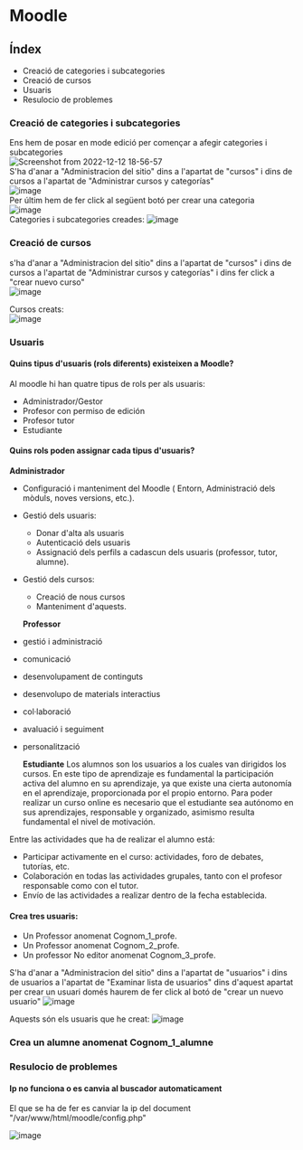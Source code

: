 
# Moodle
## Índex
* Creació de categories i subcategories
* Creació de cursos 
* Usuaris
* Resulocio de problemes



### Creació de categories i subcategories
Ens hem de posar en mode edició per començar a afegir categories i subcategories                                                                             
![Screenshot from 2022-12-12 18-56-57](https://user-images.githubusercontent.com/114423396/207119601-47e79641-a2e4-4019-a3c2-9dbf22dd32d8.png)                        
S'ha d'anar a "Administracion del sitio" dins a l'apartat de "cursos" i dins de cursos a l'apartat de "Administrar cursos y categorías"                                                                                                                            
![image](https://user-images.githubusercontent.com/114423396/207121247-5be5fe74-03ac-4360-9107-b6b3f25e0b3c.png)                                            
Per últim hem de fer click al següent botó per crear una categoria                                                                                               
![image](https://user-images.githubusercontent.com/114423396/207122262-77223ad6-b52a-47e5-a321-44e4ad2a68f2.png)                                               
Categories i subcategories creades:
![image](https://user-images.githubusercontent.com/114423396/207124443-013607bb-6194-4db9-ae1c-77ca7bf8112d.png)

 
### Creació de cursos                                                                                                                                        
s'ha d'anar a "Administracion del sitio" dins a l'apartat de "cursos" i dins de cursos a l'apartat de "Administrar cursos y categorías" i dins fer click a "crear nuevo curso"                                                                                                                                                           
![image](https://user-images.githubusercontent.com/114423396/207122951-6758d6ca-8423-4f3c-af4e-10649d1cfbe6.png)

Cursos creats:                                                                                                                                                                            
![image](https://user-images.githubusercontent.com/114423396/207124741-c7077c94-97fb-42bf-b326-12145a7a398a.png)

### Usuaris   
  #### Quins tipus d'usuaris (rols diferents) existeixen a Moodle?
  Al moodle hi han quatre tipus de rols per als usuaris:
  
* Administrador/Gestor
* Profesor con permiso de edición
* Profesor tutor
* Estudiante

 #### Quins rols poden assignar cada tipus d'usuaris?
 
 **Administrador**

* Configuració i manteniment del Moodle ( Entorn, Administració dels mòduls, noves versions, etc.).
* Gestió dels usuaris:
  * Donar d'alta als usuaris
  * Autenticació dels usuaris
  * Assignació dels perfils a cadascun dels usuaris (professor, tutor, alumne).
* Gestió dels cursos:
  * Creació de nous cursos
  * Manteniment d'aquests.
  
  **Professor**


* gestió i administració
* comunicació
* desenvolupament de continguts
* desenvolupo de materials interactius 
* col·laboració
* avaluació i seguiment 
* personalització
  
  **Estudiante**
  Los alumnos son los usuarios a los cuales van dirigidos los cursos. En este tipo de aprendizaje es fundamental la participación activa del alumno en su aprendizaje, ya que existe una cierta autonomía en el aprendizaje, proporcionada por el propio entorno. Para poder realizar un curso online es necesario que el estudiante sea autónomo en sus aprendizajes, responsable y organizado, asimismo resulta fundamental el nivel de motivación.

Entre las actividades que ha de realizar el alumno está:

* Participar activamente en el curso: actividades, foro de debates, tutorías, etc.
* Colaboración en todas las actividades grupales, tanto con el profesor responsable como con el tutor.
* Envío de las actividades a realizar dentro de la fecha establecida.

#### Crea tres usuaris:
* Un Professor anomenat Cognom_1_profe.
* Un Professor anomenat Cognom_2_profe.
* Un professor No editor anomenat Cognom_3_profe.                                                                                                           

S'ha d'anar a "Administracion del sitio" dins a l'apartat de "usuarios" i dins de usuarios a l'apartat de "Examinar lista de usuarios" dins d'aquest apartat per crear un usuari domés haurem de fer click al botó de "crear un nuevo usuario"
![image](https://user-images.githubusercontent.com/114423396/207131529-93589a1c-9a14-41f1-8a98-5d3f962491aa.png)


Aquests són els usuaris que he creat:
![image](https://user-images.githubusercontent.com/114423396/207131328-5cab5dc3-ced3-47c9-acb7-788b4646cb73.png)

### Crea un alumne anomenat Cognom_1_alumne


### Resulocio de problemes

#### Ip no funciona o es canvia al buscador automaticament

El que se ha de fer es canviar la ip del document "/var/www/html/moodle/config.php"

![image](https://user-images.githubusercontent.com/114423396/207105819-fc9e20dc-7b58-425e-8e24-04039f5e29bb.png)

